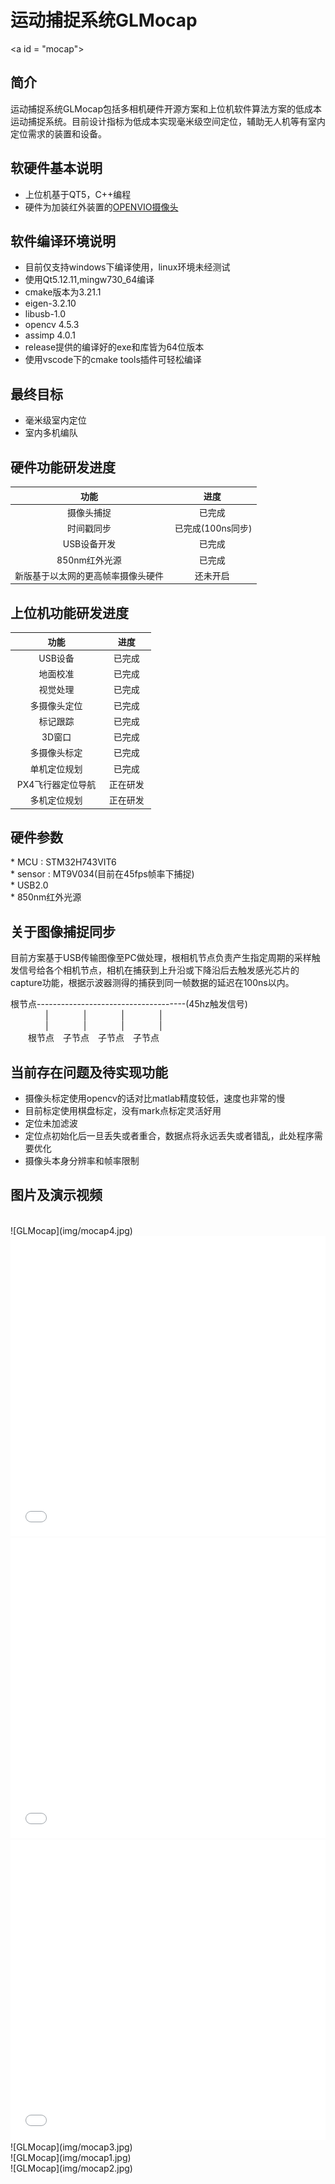 # 运动捕捉系统GLMocap

<a id = "mocap"></a>

## 简介

运动捕捉系统GLMocap包括多相机硬件开源方案和上位机软件算法方案的低成本运动捕捉系统。目前设计指标为低成本实现毫米级空间定位，辅助无人机等有室内定位需求的装置和设备。  

## 软硬件基本说明
* 上位机基于QT5，C++编程
* 硬件为加装红外装置的[OPENVIO摄像头](../openvio/index.md#openvio)

## 软件编译环境说明
* 目前仅支持windows下编译使用，linux环境未经测试
* 使用Qt5.12.11,mingw730_64编译
* cmake版本为3.21.1
* eigen-3.2.10
* libusb-1.0
* opencv 4.5.3
* assimp 4.0.1
* release提供的编译好的exe和库皆为64位版本  
* 使用vscode下的cmake tools插件可轻松编译

## 最终目标
* 毫米级室内定位
* 室内多机编队

## 硬件功能研发进度
| 功能 | 进度 |
|:-----:|:-----:|
| 摄像头捕捉 | 已完成 |
| 时间戳同步 | 已完成(100ns同步)|
| USB设备开发 | 已完成 |
| 850nm红外光源 | 已完成 |
| 新版基于以太网的更高帧率摄像头硬件 | 还未开启 |  

## 上位机功能研发进度
| 功能 | 进度 |
|:-----:|:-----:|
| USB设备 | 已完成 |
| 地面校准 | 已完成 |
| 视觉处理 |已完成|
| 多摄像头定位 |已完成|
| 标记跟踪 |已完成|
| 3D窗口 |已完成|
| 多摄像头标定 | 已完成 |
| 单机定位规划 | 已完成 |
| PX4飞行器定位导航 | 正在研发 |
| 多机定位规划 | 正在研发 |

## 硬件参数  
* MCU : STM32H743VIT6  
* sensor : MT9V034(目前在45fps帧率下捕捉)  
* USB2.0  
* 850nm红外光源  

## 关于图像捕捉同步
目前方案基于USB传输图像至PC做处理，根相机节点负责产生指定周期的采样触发信号给各个相机节点，相机在捕获到上升沿或下降沿后去触发感光芯片的capture功能，根据示波器测得的捕获到同一帧数据的延迟在100ns以内。  

根节点-------------------------------------(45hz触发信号)  
&#8195;&#8195;&#8195;&#8195;|&#8195;&#8195;&#8195;&#8195;|&#8195;&#8195;&#8195;&#8195;|&#8195;&#8195;&#8195;&#8195;|  
&#8195;&#8195;&#8195;&#8195;|&#8195;&#8195;&#8195;&#8195;|&#8195;&#8195;&#8195;&#8195;|&#8195;&#8195;&#8195;&#8195;|  
&#8195;&#8195;根节点&#8195;子节点&#8195;子节点&#8195;子节点  

## 当前存在问题及待实现功能
* 摄像头标定使用opencv的话对比matlab精度较低，速度也非常的慢
* 目前标定使用棋盘标定，没有mark点标定灵活好用
* 定位未加滤波
* 定位点初始化后一旦丢失或者重合，数据点将永远丢失或者错乱，此处程序需要优化
* 摄像头本身分辨率和帧率限制

## 图片及演示视频
<br />  
![GLMocap](img/mocap4.jpg) 
<br /> 
<iframe height="480" width="100%" src="//player.bilibili.com/player.html?aid=975472490&bvid=BV1f44y1t7sN&cid=408341305&page=1" scrolling="no" border="0" frameborder="no" framespacing="0" allowfullscreen="true"> </iframe>  
<br />  
<iframe height="480" width="100%" src="//player.bilibili.com/player.html?aid=932869945&bvid=BV1WM4y1G7vQ&cid=403535074&page=1" scrolling="no" border="0" frameborder="no" framespacing="0" allowfullscreen="true"> </iframe>
<br />  
<iframe height="480" width="100%" src="//player.bilibili.com/player.html?aid=462396065&bvid=BV16L411J7ir&cid=391316899&page=1" scrolling="no" border="0" frameborder="no" framespacing="0" allowfullscreen="true"> </iframe>
<br />  
![GLMocap](img/mocap3.jpg)  
<br />  
![GLMocap](img/mocap1.jpg)  
<br />  
![GLMocap](img/mocap2.jpg)  


